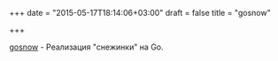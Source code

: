 +++
date = "2015-05-17T18:14:06+03:00"
draft = false
title = "gosnow"

+++

<p><a href="https://github.com/sdming/gosnow">gosnow</a>&nbsp;- Реализация &quot;снежинки&quot; на Go.</p>

